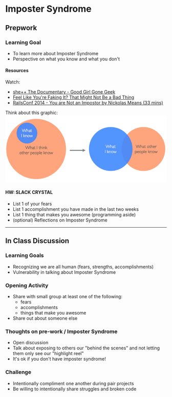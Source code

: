 # Imposter Syndrome

## Prepwork

### Learning Goal
+ To learn more about Imposter Syndrome
+ Perspective on what you know and what you don't

#### Resources
Watch:
+ [she++ The Documentary - Good Girl Gone Geek](https://www.youtube.com/watch?v=DqrfPCGo2aQ)
+ [Feel Like You're Faking It? That Might Not Be a Bad Thing](http://lifehacker.com/5928639/feel-like-youre-faking-it-that-might-not-be-a-bad-thing)
+ [RailsConf 2014 - You are Not an Impostor by Nickolas Means (33 mins)](https://www.youtube.com/watch?v=l_Vqp1dPuPo)

Think about this graphic:
![What I Know Ven Diagram](images/What-I-Know.png)

#### HW: SLACK CRYSTAL
+ List 1 of your fears
+ List 1 accomplishment you have made in the last two weeks
+ List 1 thing that makes you awesome (programming aside)
+ (optional) Reflections on Imposter Syndrome

<hr>

## In Class Discussion

### Learning Goals
+ Recognizing we are all human (fears, strengths, accomplishments)
+ Vulnerability in talking about Imposter Syndrome

### Opening Activity
+ Share with small group at least one of the following:
  + fears
  + accomplishments
  + things that make you awesome
+ Share out about someone else

### Thoughts on pre-work / Imposter Syndrome
+ Open discussion
+ Talk about exposing to others our "behind the scenes" and not letting them only see our "highlight reel"
+ It's ok if you don't have imposter syndrome!

### Challenge
+ Intentionally compliment one another during pair projects
+ Be willing to intentionally share struggles and broken code
